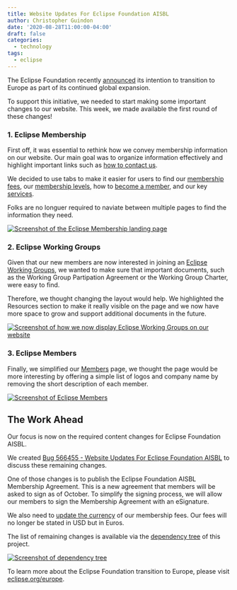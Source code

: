 ```yaml
---
title: Website Updates For Eclipse Foundation AISBL
author: Christopher Guindon
date: '2020-08-28T11:00:00-04:00'
draft: false
categories:
  - technology
tags:
  - eclipse
---
```


The Eclipse Foundation recently [announced](https://newsroom.eclipse.org/news/announcements/open-source-software-leader-eclipse-foundation-announces-transition-europe-part) its intention to transition to Europe as part of its continued global expansion. 

To support this initiative, we needed to start making some important changes to our website. This week, we made available the first round of these changes!

### 1. Eclipse Membership

First off, it was essential to rethink how we convey membership information on our website. Our main goal was to organize information effectively and highlight important links such as [how to contact us](https://accounts.eclipse.org/contact/membership). 

We decided to use tabs to make it easier for users to find our [membership fees](https://www.eclipse.org/membership/#tab-fees), our [membership levels](https://www.eclipse.org/membership/#tab-levels), how to [become a member](https://www.eclipse.org/membership/#tab-membership), and our key [services](https://www.eclipse.org/membership/#tab-benefits). 

Folks are no longuer required to naviate between multiple pages to find the information they need.

[![Screenshot of the Eclipse Membership landing page](/uploads/eclipse-membership-landing-page.jpg "Screenshot of the Eclipse Membership landing page")](https://www.eclipse.org/membership/)

### 2. Eclipse Working Groups

Given that our new members are now interested in joining an [Eclipse Working Groups](https://www.eclipse.org/org/workinggroups/explore.php), we wanted to make sure that important documents, such as the Working Group Partipation Agreement or the Working Group Charter, were easy to find. 

Therefore, we thought changing the layout would help. We highlighted the Resources section to make it really visible on the page and we now have more space to grow and support additional documents in the future.

[![Screenshot of how we now display Eclipse Working Groups on our website](/uploads/eclipse-working-groups-list.jpg "Screenshot of how we now display Eclipse Working Groups on our website")](https://www.eclipse.org/org/workinggroups/explore.php)

### 3. Eclipse Members

Finally, we simplified our [Members](https://www.eclipse.org/membership/exploreMembership.php) page, we thought the page would be more interesting by offering a simple list of logos and company name by removing the short description of each member.

[![Screenshot of Eclipse Members](/uploads/eclipse-members-list.jpg "Screenshot of Eclipse Members")](https://www.eclipse.org/membership/exploreMembership.php)

## The Work Ahead

Our focus is now on the required content changes for Eclipse Foundation AISBL.

We created [Bug 566455 - Website Updates For Eclipse Foundation AISBL](https://bugs.eclipse.org/bugs/show_bug.cgi?id=566455) to discuss these remaining changes.

One of those changes is to publish the Eclipse Foundation AISBL Membership Agreement. This is a new agreement that members will be asked to sign as of October. To simplify the signing process, we will allow our members to sign the Membership Agreement with an eSignature.

We also need to [update the currency](https://bugs.eclipse.org/bugs/show_bug.cgi?id=566456) of our membership fees. Our fees will no longer be stated in USD but in Euros. 

The list of remaining changes is available via the [dependency tree](https://bugs.eclipse.org/bugs/showdependencytree.cgi?id=566455) of this project.

[![Screenshot of dependency tree](/uploads/eclipse-membership-bug-list.jpg "Screenshot of dependency tree")](https://bugs.eclipse.org/bugs/showdependencytree.cgi?id=566455)


To learn more about the Eclipse Foundation transition to Europe, please visit [eclipse.org/europe](https://www.eclipse.org/europe).
